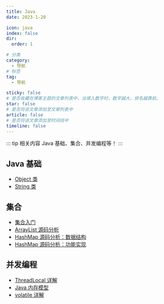 ```yaml
---
title: Java
date: 2023-1-20

icon: java
index: false
dir:
  order: 1

# 分类
category:
  - 导航
# 标签
tag:
  - 导航

sticky: false
# 是否收藏在博客主题的文章列表中，当填入数字时，数字越大，排名越靠前。
star: false
# 是否将该文章添加至文章列表中
article: false
# 是否将该文章添加至时间线中
timeline: false
---
```


::: tip 相关内容
Java 基础、集合、并发编程等！
:::

## Java 基础
- [Object 类](javase/Object类.html)
- [String 类](javase/String类.html)

## 集合
- [集合入门](collection/集合入门.md)
- [ArrayList 源码分析](collection/ArrayList源码分析.md)
- [HashMap 源码分析：数据结构](collection/HashMap源码分析：数据结构.md)
- [HashMap 源码分析：功能实现](collection/HashMap源码分析：功能实现.md)

## 并发编程
- [ThreadLocal 详解](concurrency/ThreadLocal详解.md)
- [Java 内存模型](concurrency/Java内存模型.md)
- [volatile 详解](concurrency/volatile详解.md)